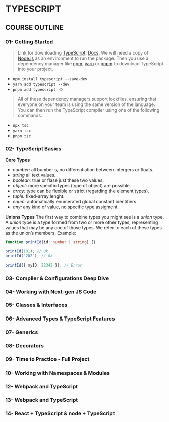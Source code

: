 # TYPESCRIPT #

## COURSE OUTLINE ##

### 01- Getting Started ###

> Link for downloading  [TypeScirpt](https://www.typescriptlang.org/download).
> [Docs](https://www.typescriptlang.org/docs/).
> We will need a copy of [Node.js](https://nodejs.org/en/download/) as an environment to run the package. Then you use a dependency manager like [npm](https://www.npmjs.com/), [yarn](https://yarnpkg.com/) or [pnpm](https://pnpm.io/) to download TypeScript into your project.
  - `npm install typescript --save-dev`
  - `yarn add typescript --dev`
  - `pnpm add typescript -D`
> All of these dependency managers support lockfiles, ensuring that everyone on your team is using the same version of the language. You can then run the TypeScript compiler using one of the following commands:
  - `npx tsc`
  - `yarn tsc`
  - `pnpm tsc`

### 02- TypeScript Basics ###
**Core Types**
* *number:* all bumber s, no differentiation between intergers or floats.
* *string* all text values.
* *boolean:* true or flase just these two values.
* *object:* more specific types (type of object) are possible.
* *array:* type can be flexible or strict (regarding the element types).
* *tuple:* fixed-array lenght.
* *enum:* automatically enumerated global constant identifiers.
* *any:* any kind of value, no specific type assigment.

**Unions Types**
The first way to combine types you might see is a *union* type. A *union* type is a type formed from two or more other types, representing values that may be any one of those types. We refer to each of these types as the union’s members.
Example:
```typescript
function printId(id: number | string) {}

printId(101); // Ok
printId("202"); // Ok

printId({ myID: 22342 }); // Error
```

### 03- Compiler & Configurations Deep Dive ###
### 04- Working with Next-gen JS Code ###
### 05- Classes & Interfaces ###
### 06- Advanced Types & TypeScript Features ###
### 07- Generics ###
### 08- Decorators ###
### 09- Time to Practice - Full Project ###
### 10- Working with Namespaces & Modules ###
### 12- Webpack and TypeScript ###
### 13- Webpack and TypeScript ###
### 14- React + TypeScript & node + TypeScript ###
